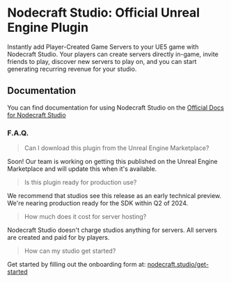 ﻿# Nodecraft Studio: Official Unreal Engine Plugin
Instantly add Player-Created Game Servers to your UE5 game with Nodecraft Studio. Your players can create servers directly in-game, invite friends to play, discover new servers to play on, and you can start generating recurring revenue for your studio.


## Documentation
You can find documentation for using Nodecraft Studio on the [Official Docs for Nodecraft Studio](https://docs.nodecraft.studio/docs/unreal-plugin-intro)

### F.A.Q.

> Can I download this plugin from the Unreal Engine Marketplace?

Soon! Our team is working on getting this published on the Unreal Engine Marketplace and will update this when it's available.

> Is this plugin ready for production use?

We recommend that studios see this release as an early technical preview. We're nearing production ready for the SDK within Q2 of 2024.

> How much does it cost for server hosting?

Nodecraft Studio doesn't charge studios anything for servers. All servers are created and paid for by players.

> How can my studio get started?

Get started by filling out the onboarding form at: [nodecraft.studio/get-started](https://nodecraft.studio/get-started)
